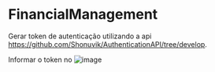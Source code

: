 # FinancialManagement

Gerar token de autenticação utilizando a api https://github.com/Shonuvik/AuthenticationAPI/tree/develop.

Informar o token no ![image](https://github.com/Shonuvik/FinancialManagementAPI/assets/34462179/b3d25541-f837-4506-8e87-51d34cda22c4)
